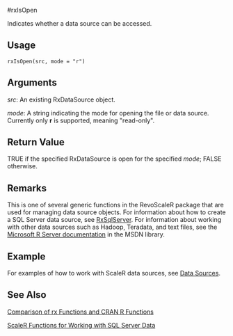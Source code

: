 #rxIsOpen

Indicates whether a data source can be accessed.

## Usage

`rxIsOpen(src, mode = "r")`

## Arguments

_src_: An existing RxDataSource object.

_mode_: A string indicating the mode for opening the file or data source. Currently only **r** is supported, meaning "read-only".


## Return Value
TRUE if the specified RxDataSource is open for the specified _mode_; FALSE otherwise. 

## Remarks
This is one of several generic functions in the  RevoScaleR package that are used for managing data source objects.
For information about how to create a SQL Server data source, see [RxSqlServer](RxSqlServerData.md).
For information about working with other data sources such as Hadoop, Teradata, and text files, see the [Microsoft R Server documentation](http://msdn.microsoft.com/microsoft-r/index#) in the MSDN library.

## Example
For examples of how to work with ScaleR data sources, see [Data Sources](https://msdn.microsoft.com/microsoft-r/rserver/rserver-scaler-user-guide-3-data-source).

## See Also
[Comparison of rx Functions and CRAN R Functions](compare-base-r-scaler-functions.md)

[ScaleR Functions for Working with SQL Server Data](functions-for-sql-server-data.md)